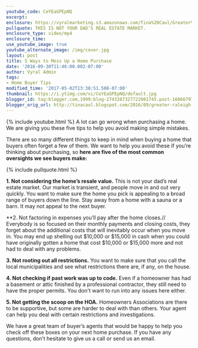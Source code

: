 ```yaml
---
youtube_code: CeYEaGPEpNQ
excerpt:
enclosure: https://vyralmarketing.s3.amazonaws.com/Tina%20Caul/Greater%20Raleigh%20Real%20Estate-%205%20Ways%20to%20Mess%20Up%20a%20Home%20Purchase%20%281%29.mp4
pullquote: THIS IS NOT YOUR DAD’S REAL ESTATE MARKET.
enclosure_type: video/mp4
enclosure_time:
use_youtube_image: true
youtube_alternate_image: /img/cover.jpg
layout: post
title: 5 Ways to Mess Up a Home Purchase
date: '2016-09-30T11:46:00.002-07:00'
author: Vyral Admin
tags:
- Home Buyer Tips
modified_time: '2017-05-02T13:38:51.508-07:00'
thumbnail: https://i.ytimg.com/vi/CeYEaGPEpNQ/default.jpg
blogger_id: tag:blogger.com,1999:blog-2743287327722901745.post-16066797723740932
blogger_orig_url: http://tinacaul.blogspot.com/2016/09/greater-raleigh-real-estate-5-ways-to.html
---
```

{% include youtube.html %}
A lot can go wrong when purchasing a home. We are giving you these five tips to help you avoid making simple mistakes.

There are so many different things to keep in mind when buying a home that buyers often forget a few of them. We want to help you avoid these if you’re thinking about purchasing, so **here are five of the most common oversights we see buyers make:**

{% include pullquote.html %}

**1. Not considering the home’s resale value.** This is not your dad’s real estate market. Our market is transient, and people move in and out very quickly. You want to make sure the home you pick is appealing to a broad range of buyers down the line. Stay away from a home with a sauna or a barn. It may not appeal to the next buyer.

**2. Not factoring in expenses you’ll pay after the home closes.// Everybody is so focused on their monthly payments and closing costs, they forget about the additional costs that will inevitably occur when you move in. You may end up shelling out $10,000 or $15,000 in cash when you could have originally gotten a home that cost $10,000 or $15,000 more and not had to deal with any problems.

**3. Not rooting out all restrictions.** You want to make sure that you call the local municipalities and see what restrictions there are, if any, on the house.

**4. Not checking if past work was up to code.** Even if a homeowner has had a basement or attic finished by a professional contractor, they still need to have the proper permits. You don't want to run into any issues here either.

**5. Not getting the scoop on the HOA.** Homeowners Associations are there to be supportive, but some are harder to deal with than others. Your agent can help you deal with certain restrictions and investigations.

 We have a great team of buyer’s agents that would be happy to help you check off these boxes on your next home purchase. If you have any questions, don’t hesitate to give us a call or send us an email.
